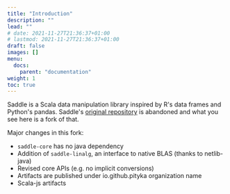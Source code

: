 ```yaml
---
title: "Introduction"
description: ""
lead: ""
# date: 2021-11-27T21:36:37+01:00
# lastmod: 2021-11-27T21:36:37+01:00
draft: false
images: []
menu: 
  docs:
    parent: "documentation"
weight: 1
toc: true
---
```


<!-- [![Build status](https://github.com/pityka/saddle/workflows/CI/badge.svg)](https://github.com/pityka/saddle/actions)
[![codecov](https://codecov.io/gh/pityka/saddle/branch/master/graph/badge.svg)](https://codecov.io/gh/pityka/saddle)
[![doc](https://img.shields.io/badge/api-scaladoc-green)](https://pityka.github.io/saddle/api/org/saddle/Frame.html)
[![doc](https://img.shields.io/badge/docs-green)](https://pityka.github.io/saddle)
[![mavne](https://img.shields.io/maven-central/v/io.github.pityka/saddle-core_2.12.svg)](https://repo1.maven.org/maven2/io/github/pityka/saddle-core_2.12/) -->

Saddle is a Scala data manipulation library inspired by R's data frames and Python's pandas. 
Saddle's [original repository](https://github.com/saddle/saddle) is abandoned and what you see here 
is a fork of that. 

Major changes in this fork:

- `saddle-core` has no java dependency
- Addition of `saddle-linalg`, an interface to native BLAS (thanks to netlib-java)
- Revised core APIs (e.g. no implicit conversions)
- Artifacts are published under io.github.pityka organization name
- Scala-js artifacts


